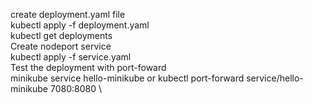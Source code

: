 create deployment.yaml file \
    kubectl apply -f deployment.yaml \
    kubectl get deployments \
Create nodeport service \
    kubectl apply -f service.yaml \
Test the deployment with port-foward \
    minikube service hello-minikube or kubectl port-forward service/hello-minikube 7080:8080 \
